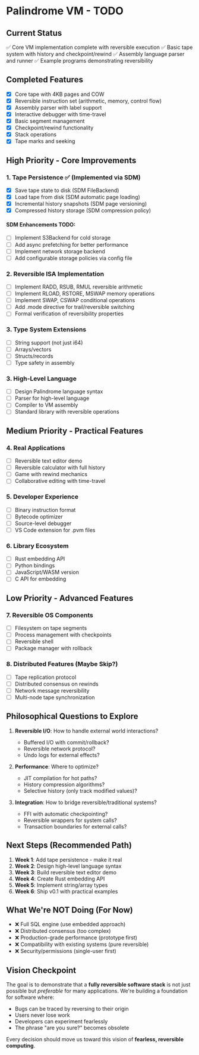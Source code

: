 # Palindrome VM - TODO

## Current Status
✅ Core VM implementation complete with reversible execution
✅ Basic tape system with history and checkpoint/rewind
✅ Assembly language parser and runner
✅ Example programs demonstrating reversibility

## Completed Features
- [x] Core tape with 4KB pages and COW
- [x] Reversible instruction set (arithmetic, memory, control flow)
- [x] Assembly parser with label support
- [x] Interactive debugger with time-travel
- [x] Basic segment management
- [x] Checkpoint/rewind functionality
- [x] Stack operations
- [x] Tape marks and seeking

## High Priority - Core Improvements

### 1. Tape Persistence ✅ (Implemented via SDM)
- [x] Save tape state to disk (SDM FileBackend)
- [x] Load tape from disk (SDM automatic page loading)
- [x] Incremental history snapshots (SDM page versioning)
- [x] Compressed history storage (SDM compression policy)

#### SDM Enhancements TODO:
- [ ] Implement S3Backend for cold storage
- [ ] Add async prefetching for better performance
- [ ] Implement network storage backend
- [ ] Add configurable storage policies via config file

### 2. Reversible ISA Implementation
- [ ] Implement RADD, RSUB, RMUL reversible arithmetic
- [ ] Implement RLOAD, RSTORE, MSWAP memory operations
- [ ] Implement SWAP, CSWAP conditional operations
- [ ] Add .mode directive for trail/reversible switching
- [ ] Formal verification of reversibility properties

### 3. Type System Extensions
- [ ] String support (not just i64)
- [ ] Arrays/vectors
- [ ] Structs/records
- [ ] Type safety in assembly

### 3. High-Level Language
- [ ] Design Palindrome language syntax
- [ ] Parser for high-level language
- [ ] Compiler to VM assembly
- [ ] Standard library with reversible operations

## Medium Priority - Practical Features

### 4. Real Applications
- [ ] Reversible text editor demo
- [ ] Reversible calculator with full history
- [ ] Game with rewind mechanics
- [ ] Collaborative editing with time-travel

### 5. Developer Experience
- [ ] Binary instruction format
- [ ] Bytecode optimizer
- [ ] Source-level debugger
- [ ] VS Code extension for .pvm files

### 6. Library Ecosystem
- [ ] Rust embedding API
- [ ] Python bindings
- [ ] JavaScript/WASM version
- [ ] C API for embedding

## Low Priority - Advanced Features

### 7. Reversible OS Components
- [ ] Filesystem on tape segments
- [ ] Process management with checkpoints
- [ ] Reversible shell
- [ ] Package manager with rollback

### 8. Distributed Features (Maybe Skip?)
- [ ] Tape replication protocol
- [ ] Distributed consensus on rewinds
- [ ] Network message reversibility
- [ ] Multi-node tape synchronization

## Philosophical Questions to Explore

1. **Reversible I/O**: How to handle external world interactions?
   - Buffered I/O with commit/rollback?
   - Reversible network protocol?
   - Undo logs for external effects?

2. **Performance**: Where to optimize?
   - JIT compilation for hot paths?
   - History compression algorithms?
   - Selective history (only track modified values)?

3. **Integration**: How to bridge reversible/traditional systems?
   - FFI with automatic checkpointing?
   - Reversible wrappers for system calls?
   - Transaction boundaries for external calls?

## Next Steps (Recommended Path)

1. **Week 1**: Add tape persistence - make it real
2. **Week 2**: Design high-level language syntax
3. **Week 3**: Build reversible text editor demo
4. **Week 4**: Create Rust embedding API
5. **Week 5**: Implement string/array types
6. **Week 6**: Ship v0.1 with practical examples

## What We're NOT Doing (For Now)

- ❌ Full SQL engine (use embedded approach)
- ❌ Distributed consensus (too complex)
- ❌ Production-grade performance (prototype first)
- ❌ Compatibility with existing systems (pure reversible)
- ❌ Security/permissions (single-user first)

## Vision Checkpoint

The goal is to demonstrate that a **fully reversible software stack** is not just possible but *preferable* for many applications. We're building a foundation for software where:

- Bugs can be traced by reversing to their origin
- Users never lose work
- Developers can experiment fearlessly  
- The phrase "are you sure?" becomes obsolete

Every decision should move us toward this vision of **fearless, reversible computing**.